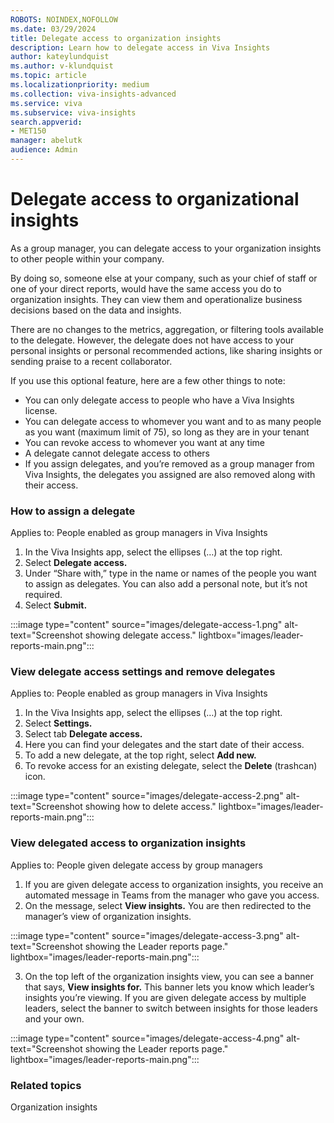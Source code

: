 ```yaml
---
ROBOTS: NOINDEX,NOFOLLOW
ms.date: 03/29/2024
title: Delegate access to organization insights
description: Learn how to delegate access in Viva Insights
author: kateylundquist
ms.author: v-klundquist
ms.topic: article
ms.localizationpriority: medium 
ms.collection: viva-insights-advanced 
ms.service: viva 
ms.subservice: viva-insights 
search.appverid: 
- MET150 
manager: abelutk
audience: Admin
---
```

# Delegate access to organizational insights 
As a group manager, you can delegate access to your organization insights to other people within your company.

By doing so, someone else at your company, such as your chief of staff or one of your direct reports, would have the same access you do to organization insights. They can view them and operationalize business decisions based on the data and insights.

There are no changes to the metrics, aggregation, or filtering tools available to the delegate. However, the delegate does not have access to your personal insights or personal recommended actions, like sharing insights or sending praise to a recent collaborator. 

If you use this optional feature, here are a few other things to note:

* You can only delegate access to people who have a Viva Insights license. 
* You can delegate access to whomever you want and to as many people as you want (maximum limit of 75), so long as they are in your tenant
* You can revoke access to whomever you want at any time
* A delegate cannot delegate access to others
* If you assign delegates, and you’re removed as a group manager from Viva Insights, the delegates you assigned are also removed along with their access.

### How to assign a delegate
Applies to: People enabled as group managers in Viva Insights

1.	In the Viva Insights app, select the ellipses (…) at the top right. 
2.	Select **Delegate access.**
3.	Under “Share with,” type in the name or names of the people you want to assign as delegates. You can also add a personal note, but it’s not required.
4.	Select **Submit.**
 
:::image type="content" source="images/delegate-access-1.png" alt-text="Screenshot showing delegate access." lightbox="images/leader-reports-main.png":::

### View delegate access settings and remove delegates
Applies to: People enabled as group managers in Viva Insights

1.	In the Viva Insights app, select the ellipses (…) at the top right. 
2.	Select **Settings.**
3.	Select tab **Delegate access.**
4.	Here you can find your delegates and the start date of their access.
5.	To add a new delegate, at the top right, select **Add new.**
6.	To revoke access for an existing delegate, select the **Delete** (trashcan) icon. 
 
:::image type="content" source="images/delegate-access-2.png" alt-text="Screenshot showing how to delete access." lightbox="images/leader-reports-main.png":::

### View delegated access to organization insights 
Applies to: People given delegate access by group managers
1. If you are given delegate access to organization insights, you receive an   automated message in Teams from the manager who gave you access.
2.	On the message, select **View insights.** You are then redirected to the manager’s view of organization insights.

:::image type="content" source="images/delegate-access-3.png" alt-text="Screenshot showing the Leader reports page." lightbox="images/leader-reports-main.png":::

3.	On the top left of the organization insights view, you can see a banner that says, **View insights for.** This banner lets you know which leader’s insights you’re viewing. If you are given delegate access by multiple leaders, select the banner to switch between insights for those leaders and your own.

:::image type="content" source="images/delegate-access-4.png" alt-text="Screenshot showing the Leader reports page." lightbox="images/leader-reports-main.png":::

### Related topics
Organization insights 
